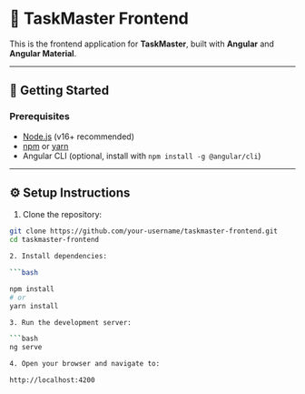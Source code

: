 # 🧠 TaskMaster Frontend

This is the frontend application for **TaskMaster**, built with **Angular** and **Angular Material**.

---

## 🚀 Getting Started

### Prerequisites

- [Node.js](https://nodejs.org/) (v16+ recommended)
- [npm](https://www.npmjs.com/) or [yarn](https://yarnpkg.com/)
- Angular CLI (optional, install with `npm install -g @angular/cli`)

---

## ⚙️ Setup Instructions

1. Clone the repository:

```bash
git clone https://github.com/your-username/taskmaster-frontend.git
cd taskmaster-frontend

2. Install dependencies:

```bash

npm install
# or
yarn install

3. Run the development server:

```bash
ng serve

4. Open your browser and navigate to:

http://localhost:4200
